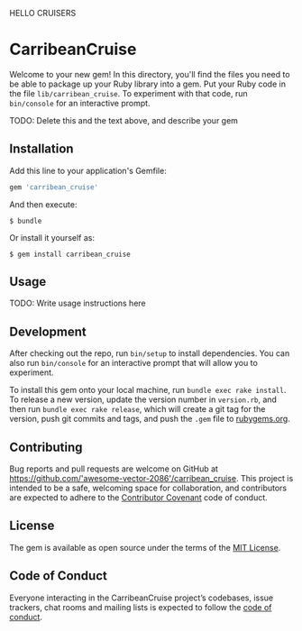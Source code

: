 HELLO CRUISERS

# CarribeanCruise

Welcome to your new gem! In this directory, you'll find the files you need to be able to package up your Ruby library into a gem. Put your Ruby code in the file `lib/carribean_cruise`. To experiment with that code, run `bin/console` for an interactive prompt.

TODO: Delete this and the text above, and describe your gem

## Installation

Add this line to your application's Gemfile:

```ruby
gem 'carribean_cruise'
```

And then execute:

    $ bundle

Or install it yourself as:

    $ gem install carribean_cruise

## Usage

TODO: Write usage instructions here

## Development

After checking out the repo, run `bin/setup` to install dependencies. You can also run `bin/console` for an interactive prompt that will allow you to experiment.

To install this gem onto your local machine, run `bundle exec rake install`. To release a new version, update the version number in `version.rb`, and then run `bundle exec rake release`, which will create a git tag for the version, push git commits and tags, and push the `.gem` file to [rubygems.org](https://rubygems.org).

## Contributing

Bug reports and pull requests are welcome on GitHub at https://github.com/'awesome-vector-2086'/carribean_cruise. This project is intended to be a safe, welcoming space for collaboration, and contributors are expected to adhere to the [Contributor Covenant](http://contributor-covenant.org) code of conduct.

## License

The gem is available as open source under the terms of the [MIT License](https://opensource.org/licenses/MIT).

## Code of Conduct

Everyone interacting in the CarribeanCruise project’s codebases, issue trackers, chat rooms and mailing lists is expected to follow the [code of conduct](https://github.com/'awesome-vector-2086'/carribean_cruise/blob/master/CODE_OF_CONDUCT.md).
